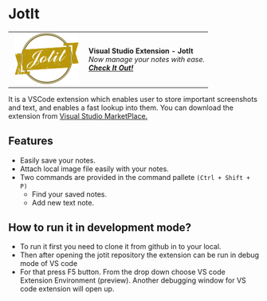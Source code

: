 # JotIt

<table style="width: 100%; border-style: none;"><tr>
<td style="width: 140px; text-align: center;"><a href="https://marketplace.visualstudio.com/items?itemName=hritikraj.jotit"><img width="128px" src="jotit-icon.png" alt="Visual Studio Extension -JotIt logo"/></a></td>
<td>
<strong>Visual Studio Extension - JotIt</strong><br />
<i>Now manage your notes with ease.<br />
<strong><a href="https://marketplace.visualstudio.com/items?itemName=hritikraj.jotit">Check It Out!</a></strong></i>
</td>
</tr></table>

It is a VSCode extension which enables user to store important screenshots and text, and enables a fast lookup into them. You can download the extension from [Visual Studio MarketPlace.](https://marketplace.visualstudio.com/items?itemName=hritikraj.jotit)

## Features

-   Easily save your notes.
-   Attach local image file easily with your notes.
-   Two commands are provided in the command pallete `(Ctrl + Shift + P)`
    -   Find your saved notes.
    -   Add new text note.

## How to run it in development mode?

-   To run it first you need to clone it from github in to your local.
-   Then after opening the jotit repository the extension can be run in debug mode of VS code
-   For that press F5 button. From the drop down choose VS code Extension Environment (preview). Another debugging window for VS code extension will open up.
